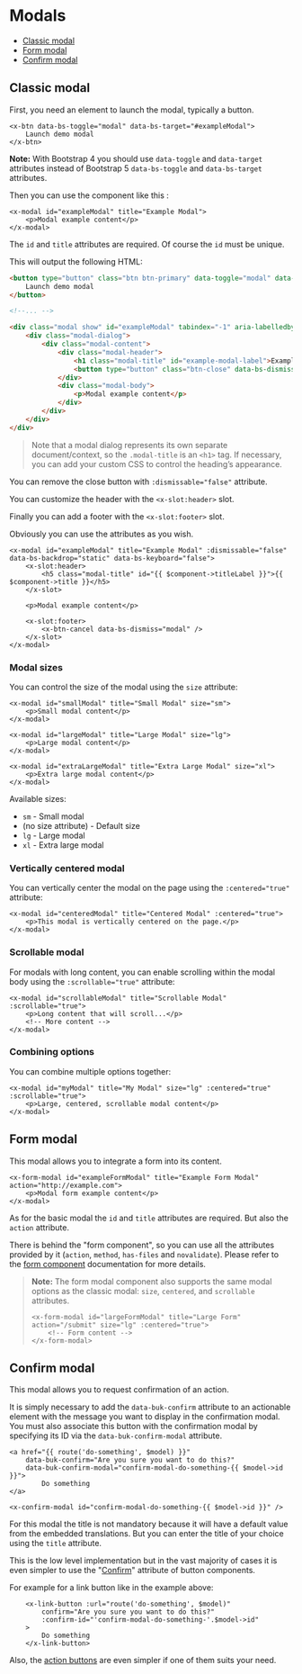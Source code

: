 Modals
======

- [Classic modal](#classic-modal)
- [Form modal](#form-modal)
- [Confirm modal](#confirm-modal)

Classic modal
-------------

First, you need an element to launch the modal, typically a button.

```blade
<x-btn data-bs-toggle="modal" data-bs-target="#exampleModal">
    Launch demo modal
</x-btn>
```

**Note:** With Bootstrap 4 you should use `data-toggle` and `data-target` attributes instead of Bootstrap 5 `data-bs-toggle` and `data-bs-target` attributes.

Then you can use the component like this :

```blade
<x-modal id="exampleModal" title="Example Modal">
    <p>Modal example content</p>
</x-modal>
```

The `id` and `title` attributes are required. Of course the `id` must be unique.

This will output the following HTML:

```html
<button type="button" class="btn btn-primary" data-toggle="modal" data-target="#exampleModal">
    Launch demo modal
</button>

<!--... -->

<div class="modal show" id="exampleModal" tabindex="-1" aria-labelledby="example-modal-label" aria-hidden="true">
    <div class="modal-dialog">
        <div class="modal-content">
            <div class="modal-header">
                <h1 class="modal-title" id="example-modal-label">Example Modal</h1>
                <button type="button" class="btn-close" data-bs-dismiss="modal" aria-label="Close"></button>
            </div>
            <div class="modal-body">
                <p>Modal example content</p>
            </div>
        </div>
    </div>
</div>
```

> Note that a modal dialog represents its own separate document/context, so the `.modal-title` is an `<h1>` tag.  If necessary, you can add your custom CSS to control the heading’s appearance.

You can remove the close button with `:dismissable="false"` attribute.

You can customize the header with the `<x-slot:header>` slot.

Finally you can add a footer with the `<x-slot:footer>` slot.

Obviously you can use the attributes as you wish.

```blade
<x-modal id="exampleModal" title="Example Modal" :dismissable="false" data-bs-backdrop="static" data-bs-keyboard="false">
    <x-slot:header>
        <h5 class="modal-title" id="{{ $component->titleLabel }}">{{ $component->title }}</h5>
    </x-slot>

    <p>Modal example content</p>

    <x-slot:footer>
        <x-btn-cancel data-bs-dismiss="modal" />
    </x-slot>
</x-modal>
```

### Modal sizes

You can control the size of the modal using the `size` attribute:

```blade
<x-modal id="smallModal" title="Small Modal" size="sm">
    <p>Small modal content</p>
</x-modal>

<x-modal id="largeModal" title="Large Modal" size="lg">
    <p>Large modal content</p>
</x-modal>

<x-modal id="extraLargeModal" title="Extra Large Modal" size="xl">
    <p>Extra large modal content</p>
</x-modal>
```

Available sizes:
- `sm` - Small modal
- (no size attribute) - Default size
- `lg` - Large modal
- `xl` - Extra large modal

### Vertically centered modal

You can vertically center the modal on the page using the `:centered="true"` attribute:

```blade
<x-modal id="centeredModal" title="Centered Modal" :centered="true">
    <p>This modal is vertically centered on the page.</p>
</x-modal>
```

### Scrollable modal

For modals with long content, you can enable scrolling within the modal body using the `:scrollable="true"` attribute:

```blade
<x-modal id="scrollableModal" title="Scrollable Modal" :scrollable="true">
    <p>Long content that will scroll...</p>
    <!-- More content -->
</x-modal>
```

### Combining options

You can combine multiple options together:

```blade
<x-modal id="myModal" title="My Modal" size="lg" :centered="true" :scrollable="true">
    <p>Large, centered, scrollable modal content</p>
</x-modal>
```

Form modal
----------

This modal allows you to integrate a form into its content.

```blade
<x-form-modal id="exampleFormModal" title="Example Form Modal" action="http://example.com">
    <p>Modal form example content</p>
</x-modal>
```

As for the basic modal the `id` and `title` attributes are required. But also the `action` attribute.

There is behind the "form component", so you can use all the attributes provided by it (`action`, `method`, `has-files` and `novalidate`). Please refer to the [form component](./forms.md#form) documentation for more details.

> **Note:** The form modal component also supports the same modal options as the classic modal: `size`, `centered`, and `scrollable` attributes.
>
> ```blade
> <x-form-modal id="largeFormModal" title="Large Form" action="/submit" size="lg" :centered="true">
>     <!-- Form content -->
> </x-form-modal>
> ```

Confirm modal
-------------

This modal allows you to request confirmation of an action.

It is simply necessary to add the `data-buk-confirm` attribute to an actionable element with the message you want to display in the confirmation modal. You must also associate this button with the confirmation modal by specifying its ID via the `data-buk-confirm-modal` attribute.

```blade
<a href="{{ route('do-something', $model) }}"
    data-buk-confirm="Are you sure you want to do this?"
    data-buk-confirm-modal="confirm-modal-do-something-{{ $model->id }}">
        Do something
</a>

<x-confirm-modal id="confirm-modal-do-something-{{ $model->id }}" />
```

For this modal the title is not mandatory because it will have a default value from the embedded translations. But you can enter the title of your choice using the `title` attribute.

This is the low level implementation but in the vast majority of cases it is even simpler to use the "[Confirm](./buttons/buttons.md#confirm)" attribute of button components.

For example for a link button like in the example above:

```blade
    <x-link-button :url="route('do-something', $model)"
        confirm="Are you sure you want to do this?"
        :confirm-id="'confirm-modal-do-something-'.$model->id"
    >
        Do something
    </x-link-button>
```

Also, the [action buttons](./buttons/action-buttons.md) are even simpler if one of them suits your need.
